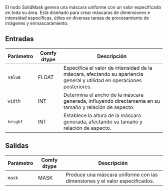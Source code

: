 
El nodo SolidMask genera una máscara uniforme con un valor especificado en toda su área. Está diseñado para crear máscaras de dimensiones e intensidad específicas, útiles en diversas tareas de procesamiento de imágenes y enmascaramiento.

## Entradas

| Parámetro | Comfy dtype | Descripción |
|-----------|-------------|-------------|
| `value`   | FLOAT       | Especifica el valor de intensidad de la máscara, afectando su apariencia general y utilidad en operaciones posteriores. |
| `width`   | INT         | Determina el ancho de la máscara generada, influyendo directamente en su tamaño y relación de aspecto. |
| `height`  | INT         | Establece la altura de la máscara generada, afectando su tamaño y relación de aspecto. |

## Salidas

| Parámetro | Comfy dtype | Descripción |
|-----------|-------------|-------------|
| `mask`    | MASK        | Produce una máscara uniforme con las dimensiones y el valor especificados. |
